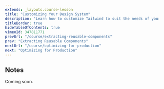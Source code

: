 ```yaml
---
extends: _layouts.course-lesson
title: "Customizing Your Design System"
description: "Learn how to customize Tailwind to suit the needs of your project."
titleBorder: true
hideTableOfContents: true
vimeoId: 347811771
prevUrl: "/course/extracting-reusable-components"
prev: "Extracting Reusable Components"
nextUrl: "/course/optimizing-for-production"
next: "Optimizing for Production"
---
```


## Notes

Coming soon.
